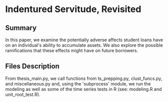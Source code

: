 # Indentured Servitude, Revisited

## Summary
In this paper, we examine the potentially adverse affects student loans have on an individual's ability to accumulate assets. We also explore the possible ramifications that these effects might have on future borrowers.

## Files Description
From thesis_main.py, we call functions from ts_prepping.py, clust_funcs.py, and miscellaneous.py and, using the 'subprocess' module, we run the modeling as well as some of the time series tests in R (see: modeling.R and unit_root_test.R).
